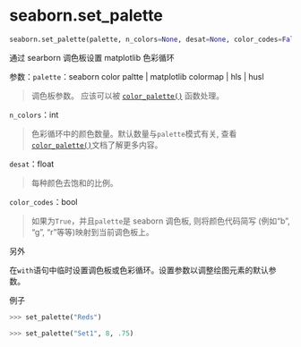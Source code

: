 # seaborn.set_palette

```py
seaborn.set_palette(palette, n_colors=None, desat=None, color_codes=False)
```

通过 searborn 调色板设置 matplotlib 色彩循环

参数：`palette`：seaborn color paltte &#124; matplotlib colormap &#124; hls &#124; husl

> 调色板参数。 应该可以被 [`color_palette()`](seaborn.color_palette.html#seaborn.color_palette "seaborn.color_palette") 函数处理。

`n_colors`：int

> 色彩循环中的颜色数量。默认数量与`palette`模式有关, 查看[`color_palette()`](seaborn.color_palette.html#seaborn.color_palette "seaborn.color_palette")文档了解更多内容。

`desat`：float

> 每种颜色去饱和的比例。

`color_codes`：bool

> 如果为`True`，并且`palette`是 seaborn 调色板, 则将颜色代码简写 (例如“b”, “g”, “r”等等)映射到当前调色板上。



另外

在`with`语句中临时设置调色板或色彩循环。设置参数以调整绘图元素的默认参数。

例子

```py
>>> set_palette("Reds")

```

```py
>>> set_palette("Set1", 8, .75)

```